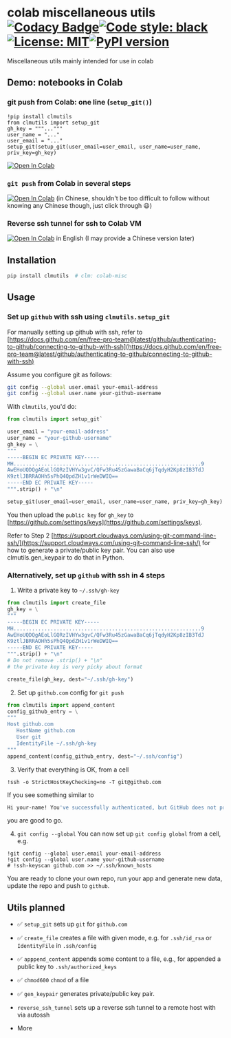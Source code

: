 # colab miscellaneous utils [![Codacy Badge](https://app.codacy.com/project/badge/Grade/83b7b2cb3ade4589812917f187a8abab)](https://www.codacy.com/gh/ffreemt/colab-misc-utils/dashboard?utm_source=github.com&amp;utm_medium=referral&amp;utm_content=ffreemt/colab-misc-utils&amp;utm_campaign=Badge_Grade)[![Code style: black](https://img.shields.io/badge/code%20style-black-000000.svg)](https://github.com/psf/black)[![License: MIT](https://img.shields.io/badge/License-MIT-yellow.svg)](https://opensource.org/licenses/MIT)[![PyPI version](https://badge.fury.io/py/clmutils.svg)](https://badge.fury.io/py/clmutils)
Miscellaneous utils mainly intended for use in colab

## Demo: notebooks in Colab

### git push from Colab: one line (`setup_git()`)
```
!pip install clmutils
from clmutils import setup_git
gh_key = """..."""
user_name = "..."
user_email = "..."
setup_git(setup_git(user_email=user_email, user_name=user_name, priv_key=gh_key)
```
[![Open In Colab](https://colab.research.google.com/assets/colab-badge.svg)](https://colab.research.google.com/drive/1u-eNhJpG64ajP-fPO3jtSQzdlAMSxtwE?usp=sharing#scrollTo=svB7ci6VzLnl)

### `git push` from Colab in several steps
[![Open In Colab](https://colab.research.google.com/assets/colab-badge.svg)](https://colab.research.google.com/drive/1n0agOGg8rBoR0Ld3WAvh20QzXeZZ7xCk?usp=sharing) (in Chinese, shouldn't be too difficult to follow without knowing any Chinese though, just click through :smiley:)
### Reverse ssh tunnel for ssh to Colab VM
[![Open In Colab](https://colab.research.google.com/assets/colab-badge.svg)](https://colab.research.google.com/drive/1CIstRNIZjKhMqCch-FRyoIoiFjGAOGii?usp=sharing?usp=sharing)
in English (I may provide a Chinese version later)



## Installation
```bash
pip install clmutils  # clm: colab-misc
```

## Usage

### Set up `github` with ssh using `clmutils.setup_git`

For manually setting up github with ssh, refer to
[https://docs.github.com/en/free-pro-team@latest/github/authenticating-to-github/connecting-to-github-with-ssh](https://docs.github.com/en/free-pro-team@latest/github/authenticating-to-github/connecting-to-github-with-ssh)

Assume you configure git as follows:
```bash
git config --global user.email your-email-address
git config --global user.name your-github-username
```

With `clmutils`, you'd do:
```python
from clmutils import setup_git`

user_email = "your-email-address"
user_name = "your-github-username"
gh_key = \
"""
-----BEGIN EC PRIVATE KEY-----
MH.............................................................9
AwEHoUQDQgAEoLlGQRzIVHYw3gvC/QFw3Ru45zGawaBaCq6jTqdyH2Kp8zIB3TdJ
K9ztlJBRRAOHh5sPhQ4QpdZH1v1rWeDWIQ==
-----END EC PRIVATE KEY-----
""".strip() + "\n"

setup_git(user_email=user_email, user_name=user_name, priv_key=gh_key)
```
You then upload the `public key` for `gh_key` to [https://github.com/settings/keys](https://github.com/settings/keys).

Refer to Step 2 [https://support.cloudways.com/using-git-command-line-ssh/](https://support.cloudways.com/using-git-command-line-ssh/) for how to generate a private/public key pair. You can also use clmutils.gen_keypair to do that in Python.

### Alternatively, set up `github` with ssh in 4 steps

1. Write a private key to `~/.ssh/gh-key`
```python
from clmutils import create_file
gh_key = \
"""
-----BEGIN EC PRIVATE KEY-----
MH.............................................................9
AwEHoUQDQgAEoLlGQRzIVHYw3gvC/QFw3Ru45zGawaBaCq6jTqdyH2Kp8zIB3TdJ
K9ztlJBRRAOHh5sPhQ4QpdZH1v1rWeDWIQ==
-----END EC PRIVATE KEY-----
""".strip() + "\n"
# Do not remove .strip() + "\n"
# the private key is very picky about format

create_file(gh_key, dest="~/.ssh/gh-key")
```
2. Set up `github.com` config for `git push`
```python
from clmutils import append_content
config_github_entry = \
"""
Host github.com
   HostName github.com
   User git
   IdentityFile ~/.ssh/gh-key
"""
append_content(config_github_entry, dest="~/.ssh/config")
```
3. Verify that everything is OK, from a cell
```ipynb
!ssh -o StrictHostKeyChecking=no -T git@github.com
```
If you see something similar to
```bash
Hi your-name! You've successfully authenticated, but GitHub does not provide shell access.
```
you are good to go.

4. `git config --global`
You can now set up `git config global` from a cell, e.g.
```ipynb
!git config --global user.email your-email-address
!git config --global user.name your-github-username
# !ssh-keyscan github.com >> ~/.ssh/known_hosts
```
You are ready to clone your own repo, run your app and generate new data, update the repo and push to `github`.

## Utils planned
* :white_check_mark: `setup_git` sets up `git` for `github.com`
* :white_check_mark: `create_file`
  creates a file with given mode, e.g. for `.ssh/id_rsa` or `IdentityFile` in `.ssh/config`

* :white_check_mark: `apppend_content`
 appends some content to a file, e.g., for appended a public key to `.ssh/authorized_keys`

* :white_check_mark: `chmod600`
   `chmod` of a file

* :white_check_mark: `gen_keypair` generates private/public key pair.

*  `reverse_ssh_tunnel`
 sets up a reverse ssh tunnel to a remote host with via autossh

*  More